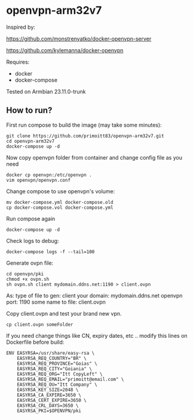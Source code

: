 # openvpn-arm32v7

Inspired by:

https://github.com/monstrenyatko/docker-openvpn-server

https://github.com/kylemanna/docker-openvpn

Requires:
 - docker
 - docker-compose

Tested on Armbian 23.11.0-trunk

## How to run?

First run compose to build the image (may take some minutes):

````
git clone https://github.com/primoitt83/openvpn-arm32v7.git
cd openvpn-arm32v7
docker-compose up -d 
````

Now copy openvpn folder from container and change config file as you need

````
docker cp openvpn:/etc/openvpn .
vim openvpn/openvpn.conf
````
Change compose to use openvpn's volume:
````
mv docker-compose.yml docker-compose.old
cp docker-compose.vol docker-compose.yml
````
Run compose again
````
docker-compose up -d
````
Check logs to debug:
````
docker-compose logs -f --tail=100
````
Generate ovpn file:
````
cd openvpn/pki
chmod +x ovpn.sh
sh ovpn.sh client mydomain.ddns.net:1190 > client.ovpn

````
As:
type of file to gen: client
your domain: mydomain.ddns.net
openvpn port: 1190
some name to file: client.ovpn

Copy client.ovpn and test your brand new vpn.

````
cp client.ovpn someFolder
````

If you need change things like CN, expiry dates, etc .. modify this lines on Dockerfile before build:

````
ENV EASYRSA=/usr/share/easy-rsa \
    EASYRSA_REQ_COUNTRY="BR" \
    EASYRSA_REQ_PROVINCE="Goias" \
    EASYRSA_REQ_CITY="Goiania" \
    EASYRSA_REQ_ORG="Itt CopyLeft" \
    EASYRSA_REQ_EMAIL="primoitt@email.com" \
    EASYRSA_REQ_OU="Itt Company" \
    EASYRSA_KEY_SIZE=2048 \
    EASYRSA_CA_EXPIRE=3650 \
    EASYRSA_CERT_EXPIRE=3650 \
    EASYRSA_CRL_DAYS=3650 \    
    EASYRSA_PKI=$OPENVPN/pki
````


